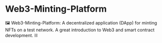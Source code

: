 # Web3-Minting-Platform
🖼️ Web3-Minting-Platform: A decentralized application (DApp) for minting NFTs on a test network. A great introduction to Web3 and smart contract development. ⛓️
